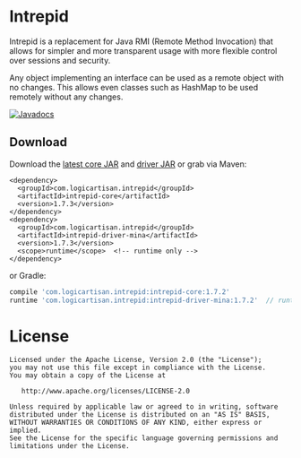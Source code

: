Intrepid
========

Intrepid is a replacement for Java RMI (Remote Method Invocation) that allows for simpler
and more transparent usage with more flexible control over sessions and security.

Any object implementing an interface can be used as a remote object with no changes. This
allows even classes such as HashMap to be used remotely without any changes.

[![Javadocs](http://javadoc.io/badge/com.logicartisan.intrepid/intrepid-core.svg)](http://javadoc.io/doc/com.logicartisan.intrepid/intrepid-core)



Download
--------

Download the [latest core JAR](https://search.maven.org/remote_content?g=com.logicartisan.intrepid&a=intrepid-core&v=LATEST)
and [driver JAR](https://search.maven.org/remote_content?g=com.logicartisan.intrepid&a=intrepid-driver-mina&v=LATEST) or grab via Maven:
```
<dependency>
  <groupId>com.logicartisan.intrepid</groupId>
  <artifactId>intrepid-core</artifactId>
  <version>1.7.3</version>
</dependency>
<dependency>
  <groupId>com.logicartisan.intrepid</groupId>
  <artifactId>intrepid-driver-mina</artifactId>
  <version>1.7.3</version>
  <scope>runtime</scope>  <!-- runtime only -->
</dependency>
```
or Gradle:
```groovy
compile 'com.logicartisan.intrepid:intrepid-core:1.7.2'
runtime 'com.logicartisan.intrepid:intrepid-driver-mina:1.7.2'  // runtime only
```



License
=======

	Licensed under the Apache License, Version 2.0 (the "License");
	you may not use this file except in compliance with the License.
	You may obtain a copy of the License at

	   http://www.apache.org/licenses/LICENSE-2.0

	Unless required by applicable law or agreed to in writing, software
	distributed under the License is distributed on an "AS IS" BASIS,
	WITHOUT WARRANTIES OR CONDITIONS OF ANY KIND, either express or implied.
	See the License for the specific language governing permissions and
	limitations under the License.

